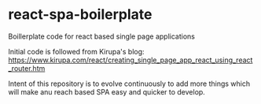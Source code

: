 # react-spa-boilerplate
Boillerplate code for react based single page applications

Initial code is followed from Kirupa's blog: https://www.kirupa.com/react/creating_single_page_app_react_using_react_router.htm

Intent of this repository is to evolve continuously to add more things which will make anu reach based SPA easy and quicker to develop.
